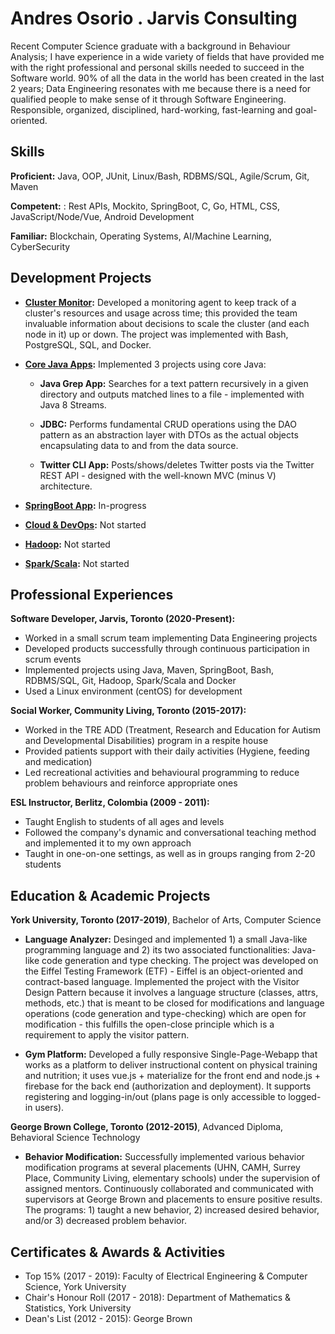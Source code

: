 # Andres Osorio . Jarvis Consulting
Recent Computer Science graduate with a background in Behaviour Analysis; I have experience in a wide variety
of fields that have provided me with the right professional and personal skills needed to succeed in the Software
world. 90% of all the data in the world has been created in the last 2 years; Data Engineering 
resonates with me because there is a need for qualified people to make sense of it through Software Engineering. 
Responsible, organized, disciplined, hard-working, fast-learning and goal-oriented.

## Skills
**Proficient:** Java, OOP, JUnit, Linux/Bash, RDBMS/SQL, Agile/Scrum, Git, Maven

**Competent:** : Rest APIs, Mockito, SpringBoot, C, Go, HTML, CSS, JavaScript/Node/Vue, Android Development

**Familiar:** Blockchain, Operating Systems, AI/Machine Learning, CyberSecurity

## Development Projects
- **[Cluster Monitor](./linux_sql):** Developed a monitoring agent to keep track of a cluster's resources and usage across time; this provided the team invaluable information about decisions to scale the cluster (and each node in it) up or down.
                                        The project was implemented with Bash, PostgreSQL, SQL, and Docker.
                                        
- **[Core Java Apps](./core_java):** Implemented 3 projects using core Java:

  - **Java Grep App:** Searches for a text pattern recursively in a given directory and outputs matched lines to a file - implemented with Java 8 Streams.
    
  - **JDBC:** Performs fundamental CRUD operations using the DAO pattern as an abstraction layer with DTOs as the actual objects encapsulating data to and from the data source.
    
  - **Twitter CLI App:** Posts/shows/deletes Twitter posts via the Twitter REST API - designed with the well-known MVC (minus V) architecture.
    
- **[SpringBoot App](./springboot):** In-progress

- **[Cloud & DevOps](./cloud_devops):** Not started

- **[Hadoop](./hadoop):** Not started

- **[Spark/Scala](./spark):** Not started

## Professional Experiences
**Software Developer, Jarvis, Toronto (2020-Present):**  

- Worked in a small scrum team implementing Data Engineering projects
- Developed products successfully through continuous participation in scrum events
- Implemented projects using Java, Maven, SpringBoot, Bash, RDBMS/SQL, Git, Hadoop, Spark/Scala and Docker
- Used a Linux environment (centOS) for development

**Social Worker, Community Living, Toronto (2015-2017):**  

- Worked in the TRE ADD (Treatment, Research and Education for Autism and Developmental Disabilities)
  program in a respite house
- Provided patients support with their daily activities (Hygiene, feeding and medication)
- Led recreational activities and behavioural programming to reduce problem behaviours and reinforce appropriate ones

**ESL Instructor, Berlitz, Colombia (2009 - 2011):**  

- Taught English to students of all ages and levels
- Followed the company's dynamic and conversational teaching method and implemented it to my own approach
- Taught in one-on-one settings, as well as in groups ranging from 2-20 students

## Education & Academic Projects
**York University, Toronto (2017-2019)**, Bachelor of Arts, Computer Science

- **Language Analyzer:** 
Desinged and implemented 1) a small Java-like programming language and 2) its two associated functionalities:
Java-like code generation and type checking.
The project was developed on the Eiffel Testing Framework (ETF) - Eiffel is an object-oriented and contract-based language.
Implemented the project with the Visitor Design Pattern because it involves a language structure 
(classes, attrs, methods, etc.) that is meant to be closed for modifications and language operations 
(code generation and type-checking) which are open for modification - this fulfills the open-close principle 
which is a requirement to apply the visitor pattern.

- **Gym Platform:** 
Developed a fully responsive Single-Page-Webapp that works as a platform to deliver instructional content on physical training 
and nutrition; it uses vue.js + materialize for the front end and node.js + firebase for the back end (authorization and deployment).
It supports registering and logging-in/out (plans page is only accessible to logged-in users).

**George Brown College, Toronto (2012-2015)**, Advanced Diploma, Behavioral Science Technology

- **Behavior Modification:** 
Successfully implemented various behavior modification programs at several placements (UHN, CAMH, Surrey Place,
Community Living, elementary schools) under the supervision of assigned mentors. Continuously 
collaborated and communicated with supervisors at George Brown and placements to ensure positive results. 
The programs: 1) taught a new behavior, 2) increased desired behavior, and/or 3) decreased problem behavior.

## Certificates & Awards & Activities
- Top 15% (2017 - 2019): Faculty of Electrical Engineering & Computer Science, York University
- Chair's Honour Roll (2017 - 2018): Department of Mathematics & Statistics, York University
- Dean's List (2012 - 2015): George Brown
